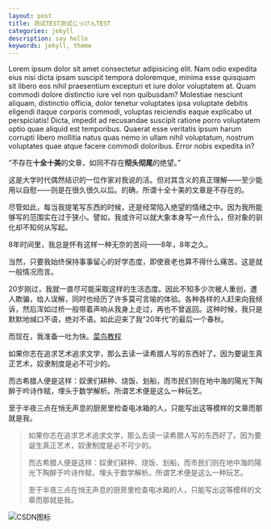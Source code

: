 ```yaml
---
layout: post
title: 测试TEST测试じっけんTEST
categories: jekyll
description: say hello
keywords: jekyll, theme
---
```



Lorem ipsum dolor sit amet consectetur adipisicing elit. Nam odio expedita eius nisi dicta ipsam suscipit tempora doloremque, minima esse quisquam sit libero eos nihil praesentium excepturi et iure dolor voluptatem at. Quam commodi dolore distinctio iure vel non quibusdam? Molestiae nesciunt aliquam, distinctio officia, dolor tenetur voluptates ipsa voluptate debitis eligendi itaque corporis commodi, voluptas reiciendis eaque explicabo ut perspiciatis! Dicta, impedit ad recusandae suscipit ratione porro voluptatem optio quae aliquid est temporibus. Quaerat esse veritatis ipsum harum corrupti libero mollitia natus quas nemo in ullam nihil voluptatum, nostrum voluptates quae atque facere commodi doloribus. Error nobis expedita in?

“不存在**十全十美**的文章，如同不存在**彻头彻尾**的绝望。”

这是大学时代偶然结识的一位作家对我说的活。但对其含义的真正理解——至少能用以自慰——则是在很久很久以后。的确，所谓十全十美的文章是不存在的。

尽管如此，每当我提笔写东西的时候，还是经常陷入绝望的情绪之中。因为我所能够写的范围实在过于狭小。譬如，我或许可以就大象本身写一点什么，但对象的驯化却不知何从写起。

8年时间里，我总是怀有这样一种无奈的苦闷——8年，8年之久。

当然，只要我始终保持事事留心的好学态度，即使衰老也算不得什么痛苦。这是就一般情况而言。

20岁刚过，我就一直尽可能采取这样的生活态度。因此不知多少次被人重创，遭人欺骗，给人误解，同时也经历了许多莫可言喻的体验。各种各样的人赶来向我倾诉，然后浑如过桥一般带着声响从我身上走过，再也不曾返回。这种时候，我只是默默地缄口不语，绝对不语。如此迎来了我“20年代”的最后一个春秋。

而现在，我准备一吐为快。[菜鸟教程](https://www.runoob.com)


如果你志在追求艺术追求文学，那么去读一读希腊人写的东西好了。因为要诞生真正艺术，奴隶制度是必不可少的。

而古希腊人便是这样：奴隶们耕种、烧饭、划船，而市民们则在地中海的陽光下陶醉于吟诗作赋，埋头于数学解析。所谓艺术便是这么一种玩艺。

至于半夜三点在悄无声息的厨房里检查电冰箱的人，只能写出这等模样的文章而那就是我。

> 如果你志在追求艺术追求文学，那么去读一读希腊人写的东西好了。因为要诞生真正艺术，奴隶制度是必不可少的。
>
> 而古希腊人便是这样：奴隶们耕种、烧饭、划船，而市民们则在地中海的陽光下陶醉于吟诗作赋，埋头于数学解析。所谓艺术便是这么一种玩艺。
>
> 至于半夜三点在悄无声息的厨房里检查电冰箱的人，只能写出这等模样的文章而那就是我。

![CSDN图标](https://csdnimg.cn/cdn/content-toolbar/csdn-logo_.png?v=20190924.1 "CSDN图标")
